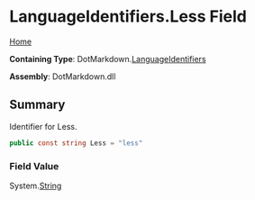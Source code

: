 # LanguageIdentifiers\.Less Field

[Home](../../../README.md)

**Containing Type**: DotMarkdown\.[LanguageIdentifiers](../README.md)

**Assembly**: DotMarkdown\.dll

## Summary

Identifier for Less\.

```csharp
public const string Less = "less"
```

### Field Value

System\.[String](https://docs.microsoft.com/en-us/dotnet/api/system.string)

